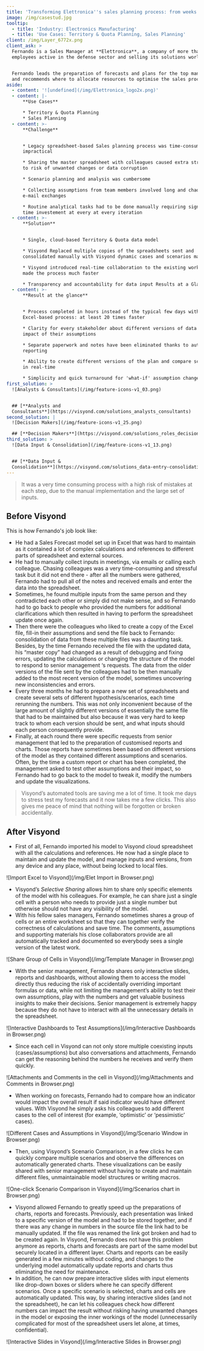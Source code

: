 ```yaml
---
title: 'Transforming Elettronica''s sales planning process: from weeks to hours'
image: /img/casestud.jpg
tooltip:
  - title: 'Industry: Electronics Manufacturing'
  - title: 'Use Cases: Territory & Quota Planning, Sales Planning'
client: /img/Layer_6772x.png
client_ask: >
  Fernando is a Sales Manager at **Elettronica**, a company of more than 800
  employees active in the defense sector and selling its solutions worldwide.


  Fernando leads the preparation of forecasts and plans for the top management,
  and recommends where to allocate resources to optimise the sales process.
aside:
  - content: '![undefined](/img/Elettronica_logo2x.png)'
  - content: |-
      **Use Cases**

      * Territory & Quota Planning
      * Sales Planning
  - content: >-
      **Challenge**


      * Legacy spreadsheet-based Sales planning process was time-consuming and
      impractical

      * Sharing the master spreadsheet with colleagues caused extra stress due
      to risk of unwanted changes or data corruption

      * Scenario planning and analysis was cumbersome

      * Collecting assumptions from team members involved long and chaotic
      e-mail exchanges

      * Routine analytical tasks had to be done manually requiring significant
      time investement at every at every iteration
  - content: >-
      **Solution**


      * Single, cloud-based Territory & Quota data model

      * Visyond Replaced multiple copies of the spreadsheets sent and
      consolidated manually with Visyond dynamic cases and scenarios managed

      * Visyond introduced real-time collaboration to the existing workflow and
      made the process much faster

      * Transparency and accountability for data input Results at a Glance
  - content: >-
      **Result at the glance**


      * Process completed in hours instead of the typical few days with
      Excel-based process: at least 20 times faster

      * Clarity for every stakeholder about different versions of data and
      impact of their assumptions

      * Separate paperwork and notes have been eliminated thanks to auto
      reporting

      * Ability to create different versions of the plan and compare scenarios
      in real-time

      * Simplicity and quick turnaround for 'what-if' assumption changes
first_solution: >
  ![Analysts & Consultants](/img/feature-icons-v1_03.png)


  ## [**Analysts and
  Consultants**](https://visyond.com/solutions_analysts_consultants)
second_solution: |
  ![Decision Makers](/img/feature-icons-v1_25.png)

  ## [**Decision Makers**](https://visyond.com/solutions_roles_decision-makers)
third_solution: >
  ![Data Input & Consolidation](/img/feature-icons-v1_13.png)


  ## [**Data Input &
  Consolidation**](https://visyond.com/solutions_data-entry-consolidation)
---
```

> It was a very time consuming process with a high risk of mistakes at each step, due to the manual implementation and the large set of inputs.

## Before Visyond

This is how Fernando's job look like:

* He had a Sales Forecast model set up in Excel that was hard to maintain as it contained a lot of complex calculations and references to different parts of spreadsheet and external sources.
* He had to manually collect inputs in meetings, via emails or calling each colleague. Chasing colleagues was a very time-consuming and stressful task but it did not end there - after all the numbers were gathered, Fernando had to pull all of the notes and received emails and enter the data into the spreadsheet. 
* Sometimes, he found multiple inputs from the same person and they contradicted each other or simply did not make sense, and so Fernando had to go back to people who provided the numbers for additional clarifications which then resulted in having to perform the spreadsheet update once again.
* Then there were the colleagues who liked to create a copy of the Excel file, fill-in their assumptions and send the file back to Fernando: consolidation of data from these multiple files was a daunting task. Besides, by the time Fernando received the file with the updated data, his “master copy” had changed as a result of debugging and fixing errors, updating the calculations or changing the structure of the model to respond  to senior management ‘s requests. The data from the older versions of the file sent by the colleagues had to be then manually added to the most recent version of the model, sometimes uncovering new inconsistencies and errors.
* Every three months he had to prepare a new set of spreadsheets and create several sets of different hypothesis/scenarios, each time rerunning the numbers. This was not only inconvenient because of the large amount of slightly different versions of essentially the same file that had to be maintained but also because it was very hard to keep track to whom each version should be sent, and what inputs should each person consequently provide.
* Finally, at each round there were specific requests from senior management that led to the preparation of customised reports and charts. Those reports have sometimes been based on different versions of the model as they contained different assumptions and scenarios. Often, by the time a custom report or chart has been completed, the management asked to test other assumptions and their impact, so Fernando had to go back to the model to tweak it, modify the numbers and update the visualizations.

> Visyond’s automated tools are saving me a lot of time. It took me days to stress test my forecasts and it now takes me a few clicks. This also gives me peace of mind that nothing will be forgotten or broken accidentally.

## After Visyond

* First of all, Fernando imported his model to Visyond cloud spreadsheet with all the calculations and references. He now had a single place to maintain and update the model, and manage inputs and versions, from any device and any place, without being locked to local files.

![Import Excel to Visyond](/img/Elet Import in Browser.png)

* Visyond’s _Selective Sharing_ allows him to share only specific elements of the model with his colleagues. For example, he can share just a single cell with a person who needs to provide just a single number but otherwise should not have any visibility of the model. 
* With his fellow sales managers, Fernando sometimes shares a group of cells or an entire worksheet so that they can together verify the correctness of calculations and save time. The comments, assumptions and supporting materials his close collaborators provide are all automatically tracked and documented so everybody sees a single version of the latest work. 

![Share Group of Cells in Visyond](/img/Template Manager in Browser.png)

* With the senior management, Fernando shares only interactive slides, reports and dashboards, without allowing them to access the model directly thus reducing the risk of accidentally overriding important formulas or data, while not limiting the management’s ability to test their own assumptions, play with the numbers and get valuable business insights to make their decisions. Senior management is extremely happy because they do not have to interact with all the unnecessary details in the spreadsheet.

![Interactive Dashboards to Test Assumptions](/img/Interactive Dashboards in Browser.png)

* Since each cell in Visyond can not only store multiple coexisting inputs (cases/assumptions) but also conversations and attachments, Fernando can get the reasoning behind the numbers he receives and verify them quickly.

![Attachments and Comments in the cell in Visyond](/img/Attachments and Comments in Browser.png)

* When working on forecasts, Fernando had to compare how an indicator would impact the overall result if said indicator would have different values. With Visyond he simply asks his colleagues to add different cases to the cell of interest (for example, ‘optimistic’ or ‘pessimistic’ cases).

![Different Cases and Assumptions in Visyond](/img/Scenario Window in Browser.png)

* Then, using Visyond’s Scenario Comparison, in a few clicks he can quickly compare multiple scenarios and observe the differences on  automatically generated charts.  These visualizations can be easily shared with senior management without having to create and maintain different files,  unmaintainable model structures or writing macros.

![One-click Scenario Comparison in Visyond](/img/Scenarios chart in Browser.png)

* Visyond allowed Fernando to greatly speed up the preparations of charts, reports and forecasts. Previously, each presentation was linked to a specific version of the model and had to be stored together, and if there was any change in numbers in the source file the link had to be manually updated. If the file was renamed the link got broken and had to be created again. In Visyond, Fernando does not have this problem anymore as reports, charts and forecasts are part of the same model but securely located in a different layer. Charts and reports can be easily generated in a few minutes without coding, and changes to the underlying model automatically update reports and charts thus eliminating the need for maintenance.
* In addition, he can now prepare interactive slides with input elements like drop-down boxes or sliders where he can specify different scenarios. Once a specific scenario is selected, charts and cells are automatically updated. This way, by sharing interactive slides (and not the spreadsheet), he can let his colleagues check how different numbers can impact the result without risking having unwanted changes in the model or exposing the inner workings of the model (unnecessarily complicated for most of the spreadsheet users let alone, at times, confidential).

![Interactive Slides in Visyond](/img/Interactive Slides in Browser.png)
